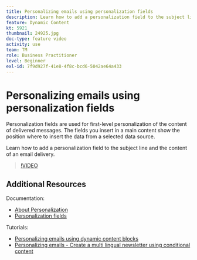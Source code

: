 ```yaml
---
title: Personalizing emails using personalization fields
description: Learn how to add a personalization field to the subject line and the content of an email delivery.
feature: Dynamic Content
kt: 5921
thumbnail: 24925.jpg
doc-type: feature video
activity: use
team: TM
role: Business Practitioner
level: Beginner
exl-id: 7f9d927f-41e8-4f8c-bcd6-5042ae64a433
---
```

# Personalizing emails using personalization fields

Personalization fields are used for first-level personalization of the content of delivered messages. The fields you insert in a main content show the position where to insert the data from a selected data source.

Learn how to add a personalization field to the subject line and the content of an email delivery.

>[!VIDEO](https://video.tv.adobe.com/v/24925?quality=12)

## Additional Resources

Documentation:

* [About Personalization](https://docs.adobe.com/content/help/en/campaign-classic/using/sending-messages/personalizing-deliveries/about-personalization.html)
* [Personalization fields](https://docs.adobe.com/content/help/en/campaign-classic/using/sending-messages/personalizing-deliveries/personalization-fields.html)

Tutorials:

* [Personalizing emails using dynamic content blocks](/help/sending-messages/email-channel/personalization-with-dynamic-content-blocks.md)
* [Personalizing emails - Create a multi lingual newsletter using conditional content](/help/sending-messages/email-channel/personalizing-emails-create-a-multi-lingual-newsletter-using-conditional-content.md)
